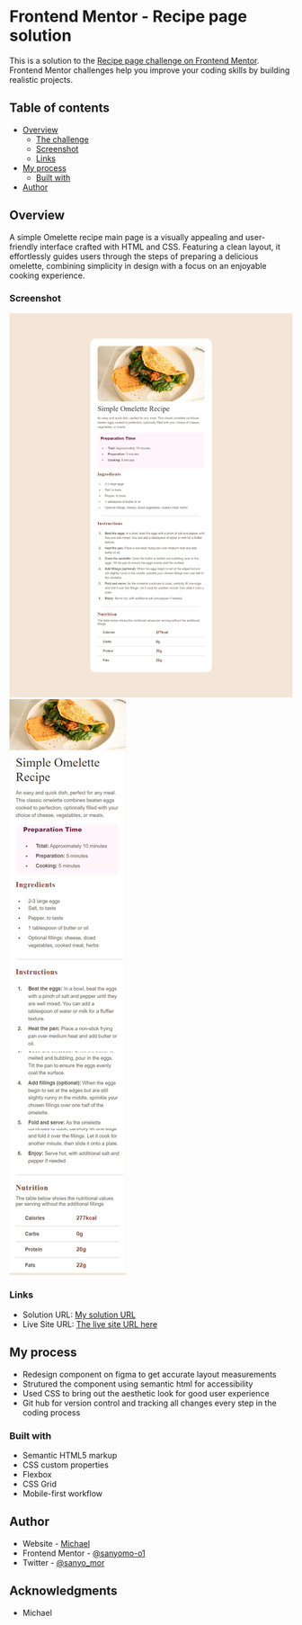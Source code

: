 # Frontend Mentor - Recipe page solution

This is a solution to the [Recipe page challenge on Frontend Mentor](https://www.frontendmentor.io/challenges/recipe-page-KiTsR8QQKm). Frontend Mentor challenges help you improve your coding skills by building realistic projects. 

## Table of contents

- [Overview](#overview)
  - [The challenge](#the-challenge)
  - [Screenshot](#screenshot)
  - [Links](#links)
- [My process](#my-process)
  - [Built with](#built-with)
- [Author](#author)



## Overview
A simple Omelette recipe main page  is a visually appealing and user-friendly interface crafted with HTML and CSS. Featuring a clean layout, it effortlessly guides users through the steps of preparing a delicious omelette, combining simplicity in design with a focus on an enjoyable cooking experience.

### Screenshot

![](./assets/images/Desktop.png)
![](./assets/images/mobile.png)



### Links

- Solution URL: [My solution URL ](https://github.com/sanyomor-01/recipe-page-main)
- Live Site URL: [The live site URL here](https://recipe-page-main-opal.vercel.app/)

## My process
- Redesign component on figma to get accurate layout measurements
- Strutured the component using semantic html for accessibility
- Used CSS to bring out the aesthetic look for good user experience
- Git hub for version control and tracking all changes every step in the coding process 

### Built with

- Semantic HTML5 markup
- CSS custom properties
- Flexbox
- CSS Grid
- Mobile-first workflow

## Author

- Website - [Michael](https://www.your-site.com)
- Frontend Mentor - [@sanyomo-o1](https://www.frontendmentor.io/profile/sanyomor-01)
- Twitter - [@sanyo_mor](https://www.twitter.com/sanyo_mor)

## Acknowledgments
- Michael


